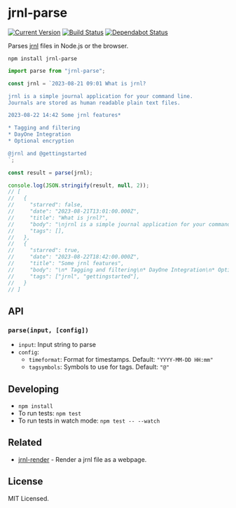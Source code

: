 # jrnl-parse

[![Current Version](https://badgen.net/npm/v/jrnl-parse)](https://www.npmjs.org/package/jrnl-parse)
[![Build Status](https://travis-ci.org/sloria/jrnl-parse.svg?branch=master)](https://travis-ci.org/sloria/jrnl-parse)
[![Dependabot Status](https://api.dependabot.com/badges/status?host=github&repo=sloria/jrnl-parse)](https://dependabot.com)

Parses [jrnl](http://jrnl.sh) files in Node.js or the browser.

```
npm install jrnl-parse
```

```javascript
import parse from "jrnl-parse";

const jrnl = `2023-08-21 09:01 What is jrnl?

jrnl is a simple journal application for your command line.
Journals are stored as human readable plain text files.

2023-08-22 14:42 Some jrnl features*

* Tagging and filtering
* DayOne Integration
* Optional encryption

@jrnl and @gettingstarted
`;

const result = parse(jrnl);

console.log(JSON.stringify(result, null, 2));
// [
//   {
//     "starred": false,
//     "date": "2023-08-21T13:01:00.000Z",
//     "title": "What is jrnl?",
//     "body": "\njrnl is a simple journal application for your command line.\nJournals are stored as human readable plain text files.\n\n"
//     "tags": [],
//   },
//   {
//     "starred": true,
//     "date": "2023-08-22T18:42:00.000Z",
//     "title": "Some jrnl features",
//     "body": "\n* Tagging and filtering\n* DayOne Integration\n* Optional encryption\n"
//     "tags": ["jrnl", "gettingstarted"],
//   }
// ]
```

## API

### `parse(input, [config])`

- `input`: Input string to parse
- `config`:
  - `timeformat`: Format for timestamps. Default: `"YYYY-MM-DD HH:mm"`
  - `tagsymbols`: Symbols to use for tags. Default: `"@"`

## Developing

- `npm install`
- To run tests: `npm test`
- To run tests in watch mode: `npm test -- --watch`

## Related

- [jrnl-render](https://github.com/sloria/jrnl-render) - Render a jrnl
  file as a webpage.

## License

MIT Licensed.
